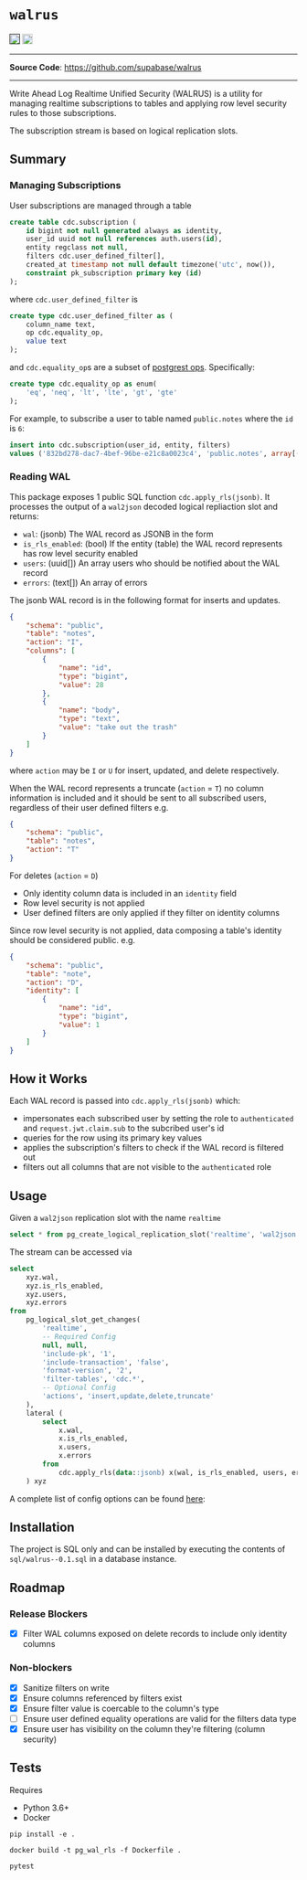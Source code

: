 # `walrus`
<p>

<a href=""><img src="https://img.shields.io/badge/postgresql-12+-blue.svg" alt="PostgreSQL version" height="18"></a>
<a href="https://github.com/supabase/wal_rls/blob/master/LICENSE"><img src="https://img.shields.io/pypi/l/markdown-subtemplate.svg" alt="License" height="18"></a>


</p>

---

**Source Code**: <a href="https://github.com/supabase/walrus" target="_blank">https://github.com/supabase/walrus</a>

---

Write Ahead Log Realtime Unified Security (WALRUS) is a utility for managing realtime subscriptions to tables and applying row level security rules to those subscriptions.

The subscription stream is based on logical replication slots.

## Summary
### Managing Subscriptions

User subscriptions are managed through a table

```sql
create table cdc.subscription (
    id bigint not null generated always as identity,
    user_id uuid not null references auth.users(id),
    entity regclass not null,
    filters cdc.user_defined_filter[],
    created_at timestamp not null default timezone('utc', now()),
    constraint pk_subscription primary key (id)
);
```
where `cdc.user_defined_filter` is
```sql
create type cdc.user_defined_filter as (
    column_name text,
    op cdc.equality_op,
    value text
);
```
and `cdc.equality_op`s are a subset of [postgrest ops](https://postgrest.org/en/v4.1/api.html#horizontal-filtering-rows). Specifically:
```sql
create type cdc.equality_op as enum(
    'eq', 'neq', 'lt', 'lte', 'gt', 'gte'
);
```

For example, to subscribe a user to table named `public.notes` where the `id` is `6`:
```sql
insert into cdc.subscription(user_id, entity, filters)
values ('832bd278-dac7-4bef-96be-e21c8a0023c4', 'public.notes', array[('id', 'eq', '6')]);
```


### Reading WAL

This package exposes 1 public SQL function `cdc.apply_rls(jsonb)`. It processes the output of a `wal2json` decoded logical repliaction slot and returns:

- `wal`: (jsonb) The WAL record as JSONB in the form
- `is_rls_enabled`: (bool) If the entity (table) the WAL record represents has row level security enabled
- `users`: (uuid[]) An array users who should be notified about the WAL record
- `errors`: (text[]) An array of errors

The jsonb WAL record is in the following format for inserts and updates.
```json
{
    "schema": "public",
    "table": "notes",
    "action": "I",
    "columns": [
        {
            "name": "id",
            "type": "bigint",
            "value": 28
        },
        {
            "name": "body",
            "type": "text",
            "value": "take out the trash"
        }
    ]
}
```
where `action` may be `I` or `U` for insert, updated, and delete respectively.

When the WAL record represents a truncate (`action` = `T`) no column information is included and it should be sent to all subscribed users, regardless of their user defined filters e.g.
```json
{
    "schema": "public",
    "table": "notes",
    "action": "T"
}
```

For deletes (`action` = `D`)
- Only identity column data is included in an `identity` field
- Row level security is not applied
- User defined filters are only applied if they filter on identity columns

Since row level security is not applied, data composing a table's identity should be considered public.
e.g.
```json
{
    "schema": "public",
    "table": "note",
    "action": "D",
    "identity": [
        {
            "name": "id",
            "type": "bigint",
            "value": 1
        }
    ]
}
```

## How it Works

Each WAL record is passed into `cdc.apply_rls(jsonb)` which:

- impersonates each subscribed user by setting the role to `authenticated` and `request.jwt.claim.sub` to the subcribed user's id
- queries for the row using its primary key values
- applies the subscription's filters to check if the WAL record is filtered out
- filters out all columns that are not visible to the `authenticated` role

## Usage

Given a `wal2json` replication slot with the name `realtime`
```sql
select * from pg_create_logical_replication_slot('realtime', 'wal2json')
```

The stream can be accessed via

```sql
select
    xyz.wal,
    xyz.is_rls_enabled,
    xyz.users,
    xyz.errors
from
    pg_logical_slot_get_changes(
        'realtime',
        -- Required Config
        null, null,
        'include-pk', '1',
        'include-transaction', 'false',
        'format-version', '2',
        'filter-tables', 'cdc.*',
        -- Optional Config
        'actions', 'insert,update,delete,truncate'
    ),
    lateral (
        select
            x.wal,
            x.is_rls_enabled,
            x.users,
            x.errors
        from
            cdc.apply_rls(data::jsonb) x(wal, is_rls_enabled, users, errors)
    ) xyz
```

A complete list of config options can be found [here](https://github.com/eulerto/wal2json):

## Installation

The project is SQL only and can be installed by executing the contents of `sql/walrus--0.1.sql` in a database instance.
## Roadmap

### Release Blockers
- [x] Filter WAL columns exposed on delete records to include only identity columns

### Non-blockers
- [x] Sanitize filters on write
- [x] Ensure columns referenced by filters exist
- [x] Ensure filter value is coercable to the column's type
- [ ] Ensure user defined equality operations are valid for the filters data type
- [x] Ensure user has visibility on the column they're filtering (column security)

## Tests

Requires

- Python 3.6+
- Docker

```shell
pip install -e .

docker build -t pg_wal_rls -f Dockerfile .

pytest
```
